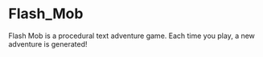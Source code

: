 # Flash_Mob
Flash Mob is a procedural text adventure game. Each time you play, a new adventure is generated!
